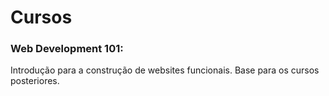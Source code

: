 # Cursos

### Web Development 101:
Introdução para a construção de websites funcionais. Base para os cursos posteriores.
